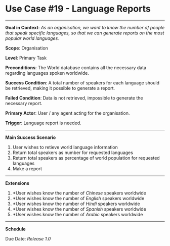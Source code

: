 <h1>Use Case #19 - Language Reports</h1>
<hr>

<b>Goal in Context</b>: <i>As an organisation, we want to know the number of people that speak specific languages, so that we can generate reports on the most popular world languages. </i>

<b>Scope</b>: Organisation

<b>Level</b>: Primary Task

<b>Preconditions</b>: The World database contains all the necessary data regarding languages spoken worldwide. 

<b>Success Condition</b>: A total number of speakers for each language should be retrieved, making it possible to generate a report.

<b>Failed Condition</b>: Data is not retrieved, impossible to generate the necessary report.

<b>Primary Actor</b>: User / any agent acting for the organisation.

<b>Trigger</b>: Language report is needed.

<hr>

<b>Main Success Scenario</b>
1. User wishes to retieve world language information
2. Return total speakers as number for requested languages
3. Return total speakers as percentage of world population for requested languages
4. Make a report

<hr>

<b>Extensions</b>
1. *User wishes know the number of <i>Chinese</i> speakers worldwide 
2. *User wishes know the number of <i>English</i> speakers worldwide 
3. *User wishes know the number of <i>Hindi</i> speakers worldwide 
4. *User wishes know the number of <i>Spanish</i> speakers worldwide 
5. *User wishes know the number of <i>Arabic</i> speakers worldwide 
<hr>

<b>Schedule</b>

<p>Due Date: <i>Release 1.0</i></p>
